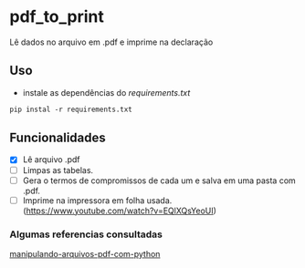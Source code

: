 # pdf_to_print
Lê dados no arquivo em .pdf e imprime na declaração 
## Uso 
-  instale as dependências do *requirements.txt*</br>
```markdown
pip instal -r requirements.txt
```

## Funcionalidades
- [x] Lê arquivo .pdf <br>
- [ ] Limpas as tabelas.<br>
- [ ] Gera o termos de compromissos de cada um e salva em uma pasta com .pdf.<br>
- [ ] Imprime na impressora em folha usada. (https://www.youtube.com/watch?v=EQlXQsYeoUI) <br> 

### Algumas referencias consultadas

[manipulando-arquivos-pdf-com-python](https://pythonacademy.com.br/blog/manipulando-arquivos-pdf-com-python)